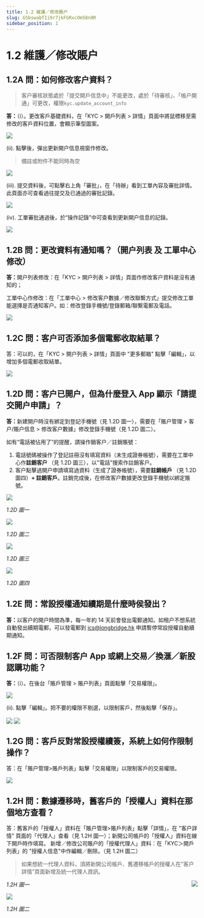 ```yaml
---
title: 1.2 維護／修改賬户
slug: GSbswabfIi9r7jkFGRxcOm58n8R
sidebar_position: 1
---
```



# 1.2 維護／修改賬户

## 1.2A 問：如何修改客户資料？

> 客户審核狀態處於「提交開戶信息中」不能更改，處於「待審核」、「帳户開通」可更改，權限`kyc.update_account_info`

<b>答：</b>（i）。更改客戶基礎資料，在「KYC &gt; 開戶列表 &gt; 詳情」頁面中將鼠標移至需修改的客戶資料位置，會顯示筆型圖案。

<img src="/assets/RTOVbF0W7oGvMgxynh5chztDnrg.png" src-width="2504" src-height="560" align="center"/>

(ii). 點擊後，彈出更新開户信息視窗作修改。

> 備註或附件不能同時為空

<img src="/assets/WiD9bo1qoolOzsxPWcAcZpENnsg.png" src-width="2168" src-height="1114" align="center"/>

(iii). 提交資料後，可點擊右上角「審批」，在「待辦」看到工單內容及審批詳情。此頁面亦可查看過往提交及已通過的審批記錄。

<img src="/assets/PQuxbz1DYo3dsgxYf8ecProknjh.png" src-width="2641" src-height="1422" align="center"/>

(iv). 工單審批通過後，於“操作記錄”中可查看到更新開户信息的記錄。

<img src="/assets/NFLLbiZDvoWcYrxaB1ScRPtQnWd.png" src-width="2498" src-height="1004" align="center"/>

## 1.2B 問：更改資料有通知嗎？（開户列表 及 工單中心 修改） 

<b>答：</b>開户列表修改：在「KYC &gt; 開户列表 &gt; 詳情」頁面作修改客户資料是沒有通知的；

工單中心作修改：在「工單中心 &gt; 修改客户數據／修改聯繫方式」提交修改工單能選擇是否通知客户。如：修改登錄手機號/登錄郵箱/聯繫電郵及電話。

<img src="/assets/KdRxbP4x8oYAzJxGZzscRPvanIL.png" src-width="2488" src-height="1428" align="center"/>

## 1.2C 問：客户可否添加多個電郵收取結單？

答：可以的，在「KYC &gt; 開户列表 &gt; 詳情」頁面中 "更多郵箱" 點擊「編輯」，以增加多個電郵收取結單。

<img src="/assets/EA6rb8U1Go8UE4xrYYfcQm2encb.png" src-width="2502" src-height="1192" align="center"/>

## 1.2D 問：客户已開户，但為什麼登入 App 顯示「請提交開户申請」？

<b>答：</b>新建開户時沒有綁定到登記手機號（見 1.2D 圖一），需要在「賬户管理 &gt; 客户/賬户信息 &gt; 修改客户數據」修改登錄手機號（見 1.2D 圖二）。

如有“電話被佔用了”的提醒，請操作銷客户／註銷賬號：

1. 電話號碼被操作了登記註冊沒有填寫資料（未生成證券帳號），需要在工單中心作<b>註銷客户 </b>（見 1.2D 圖三），以"電話"搜索作註銷客户。
2. 客户點擊過開户申請填寫過資料（生成了證券帳號），需要<b>註銷帳戶 </b>（見 1.2D 圖四）<b>+ 註銷客戶</b>。註銷完成後，在修改客户數據更改登錄手機號以綁定賬號。

<img src="/assets/MrhpbNuNhoMuILxnYZPcXPjwnrd.png" src-width="2654" src-height="1114" align="center"/>

<em>1.2D 圖一</em>

<img src="/assets/NjXjb06RhogvbyxcccqcPcx9ngd.png" src-width="2654" src-height="1368" align="center"/>

<em>1.2D 圖二</em>

<img src="/assets/OE6IbQklYoYlv0xThiGcAmwknRf.png" src-width="2656" src-height="1286" align="center"/>

<em>1.2D 圖三</em>

<img src="/assets/Ix3vbN2WOoBlquxScOecBTMWnrg.png" src-width="2660" src-height="1308" align="center"/>

<em>1.2D 圖四</em>

## 1.2E 問：常設授權通知續期是什麼時侯發出？

<b>答：</b>以客户的開户時間為準，每一年約 14 天前會發出電郵通知。如租户不想系統自動發出續期電郵，可以發電郵到 ics@longbridge.hk 申請暫停常設授權自動續期通知。

## 1.2F 問：可否限制客户 App 或網上交易／換滙／新股認購功能？

<b>答：</b>（i）。在後台「賬戶管理 &gt; 賬户列表」頁面點擊「交易權限」。

<img src="/assets/GwgOb8lbhom5aox2kW4cb4nAn2d.png" src-width="2854" src-height="790" align="center"/>

(ii). 點擊「編輯」。把不要的權限不剔選，以限制客戶，然後點擊「保存」。

<img src="/assets/BymBbwcSOoh65Jxql8WcTCJVntc.png" src-width="2824" src-height="1610" align="center"/>

<img src="/assets/KOu7bkwNsopj0extGS2cJ1XBndh.png" src-width="2408" src-height="1340" align="center"/>

## 1.2G 問：客戶反對常設授權續簽，系統上如何作限制操作？

答：在「賬户管理&gt;賬戶列表」點擊「交易權限」以限制客戶的交易權限。

<img src="/assets/FFJsbtpkQoLWrFxHVolchM61nNb.png" src-width="2798" src-height="1096" align="center"/>

## 1.2H 問：數據遷移時，舊客戶的「授權人」資料在那個地方查看？

答：舊客戶的「授權人」資料在「賬户管理&gt;賬戶列表」點擊「詳情」，在 "客户詳情" 頁面的「代理人」查看（見 1.2H 圖一）；新開公司帳戶的「授權人」資料在線下開戶時作填寫。
新增／修改公司賬户的「授權代理人」資料：在「KYC＞開戶列表」的 "授權人信息"中作編輯／刪除。（見 1.2H 圖二）

> 如果想統一代理人資料，須將新開公司帳戶、舊遷移帳戶的授權人在"客户詳情”頁面新增及統一代理人資訊。

<img src="/assets/Qnicb5f4SoFOaLxZC10cgkOPnKf.png" src-width="2856" src-height="1258" align="right"/>

<em>1.2H 圖一</em>

<img src="/assets/L3mBbBuBDoF4gExeiDhcem2dnDf.png" src-width="2854" src-height="1474" align="center"/>

<em>1.2H 圖二</em>

